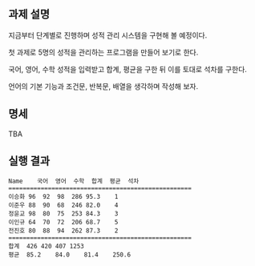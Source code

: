 ## 과제 설명

지금부터 단계별로 진행하며 성적 관리 시스템을 구현해 볼 예정이다.

첫 과제로 5명의 성적을 관리하는 프로그램을 만들어 보기로 한다.

국어, 영어, 수학 성적을 입력받고 합계, 평균을 구한 뒤 이를 토대로 석차를 구한다.

언어의 기본 기능과 조건문, 반복문, 배열을 생각하며 작성해 보자.

## 명세

TBA

## 실행 결과

```
Name	국어	영어	수학	합계	평균	석차
===================================================
이승화	96	92	98	286	95.3	1
이준우	88	90	68	246	82.0	4
정윤교	98	80	75	253	84.3	3
이인규	64	70	72	206	68.7	5
전진호	80	88	94	262	87.3	2
===================================================
합계	426	420	407	1253
평균	85.2	84.0	81.4	250.6
```